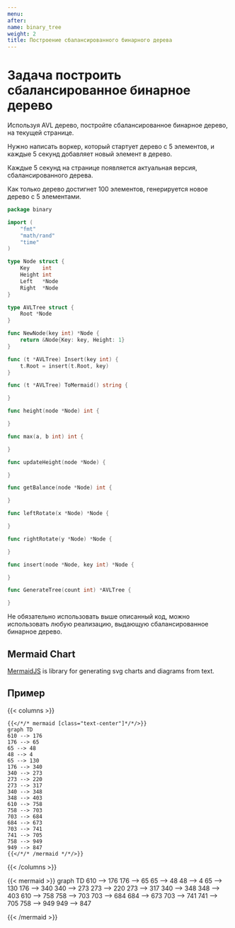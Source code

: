 ```yaml
---
menu:
after:
name: binary_tree
weight: 2
title: Построение сбалансированного бинарного дерева
---
```


# Задача построить сбалансированное бинарное дерево
Используя AVL дерево, постройте сбалансированное бинарное дерево, на текущей странице.

Нужно написать воркер, который стартует дерево с 5 элементов, и каждые 5 секунд добавляет новый элемент в дерево.

Каждые 5 секунд на странице появляется актуальная версия, сбалансированного дерева.

Как только дерево достигнет 100 элементов, генерируется новое дерево с 5 элементами.

```go
package binary

import (
	"fmt"
	"math/rand"
	"time"
)

type Node struct {
	Key    int
	Height int
	Left   *Node
	Right  *Node
}

type AVLTree struct {
	Root *Node
}

func NewNode(key int) *Node {
	return &Node{Key: key, Height: 1}
}

func (t *AVLTree) Insert(key int) {
	t.Root = insert(t.Root, key)
}

func (t *AVLTree) ToMermaid() string {

}

func height(node *Node) int {

}

func max(a, b int) int {

}

func updateHeight(node *Node) {

}

func getBalance(node *Node) int {

}

func leftRotate(x *Node) *Node {

}

func rightRotate(y *Node) *Node {

}

func insert(node *Node, key int) *Node {

}

func GenerateTree(count int) *AVLTree {

}
```

Не обязательно использовать выше описанный код, можно использовать любую реализацию, выдающую сбалансированное бинарное дерево.

## Mermaid Chart

[MermaidJS](https://mermaid-js.github.io/) is library for generating svg charts and diagrams from text.

## Пример

{{< columns >}}
```tpl
{{</*/* mermaid [class="text-center"]*/*/>}}
graph TD
610 --> 176
176 --> 65
65 --> 48
48 --> 4
65 --> 130
176 --> 340
340 --> 273
273 --> 220
273 --> 317
340 --> 348
348 --> 403
610 --> 758
758 --> 703
703 --> 684
684 --> 673
703 --> 741
741 --> 705
758 --> 949
949 --> 847
{{</*/* /mermaid */*/>}}
```

{{< /columns >}}

{{< mermaid >}}
graph TD
610 --> 176
176 --> 65
65 --> 48
48 --> 4
65 --> 130
176 --> 340
340 --> 273
273 --> 220
273 --> 317
340 --> 348
348 --> 403
610 --> 758
758 --> 703
703 --> 684
684 --> 673
703 --> 741
741 --> 705
758 --> 949
949 --> 847

{{< /mermaid >}}